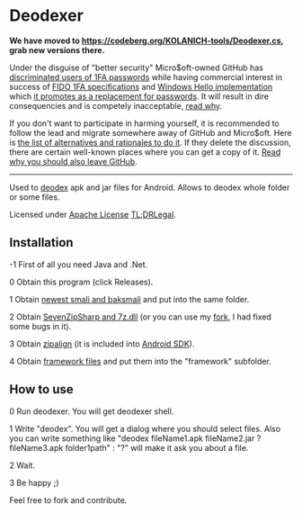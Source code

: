 Deodexer
========
**We have moved to https://codeberg.org/KOLANICH-tools/Deodexer.cs, grab new versions there.**

Under the disguise of "better security" Micro$oft-owned GitHub has [discriminated users of 1FA passwords](https://github.blog/2023-03-09-raising-the-bar-for-software-security-github-2fa-begins-march-13/) while having commercial interest in success of [FIDO 1FA specifications](https://fidoalliance.org/specifications/download/) and [Windows Hello implementation](https://support.microsoft.com/en-us/windows/passkeys-in-windows-301c8944-5ea2-452b-9886-97e4d2ef4422) which [it promotes as a replacement for passwords](https://github.blog/2023-07-12-introducing-passwordless-authentication-on-github-com/). It will result in dire consequencies and is competely inacceptable, [read why](https://codeberg.org/KOLANICH/Fuck-GuanTEEnomo).

If you don't want to participate in harming yourself, it is recommended to follow the lead and migrate somewhere away of GitHub and Micro$oft. Here is [the list of alternatives and rationales to do it](https://github.com/orgs/community/discussions/49869). If they delete the discussion, there are certain well-known places where you can get a copy of it. [Read why you should also leave GitHub](https://codeberg.org/KOLANICH/Fuck-GuanTEEnomo).

---

Used to [deodex](http://forum.xda-developers.com/showthread.php?t=2200349) apk and jar files for Android. Allows to deodex whole folder or some files.

Licensed under [Apache License](http://www.apache.org/licenses/LICENSE-2.0) [TL;DRLegal](http://tldrlegal.com/license/apache-license-2.0-%28apache-2.0%29). 

Installation
------------
-1 First of all you need Java and .Net.

0 Obtain this program (click Releases).

1 Obtain [newest smali and baksmali](https://code.google.com/p/smali/downloads/list) and put into the same folder.

2 Obtain [SevenZipSharp and 7z.dll](https://sevenzipsharp.codeplex.com/releases/) (or you can use my [fork](https://bitbucket.org/KOLANICH/sevenzipsharp), I had fixed some bugs in it).

3 Obtain [zipalign](https://developer.android.com/tools/help/zipalign.html) (it is included into [Android SDK](https://developer.android.com/sdk/index.html)).

4 Obtain [framework files](https://code.google.com/p/android-apktool/wiki/FrameworkFiles#Pulling_frameworks) and put them into the "framework" subfolder.


How to use
----------
0 Run deodexer. You will get deodexer shell.

1 Write "deodex". You will get a dialog where you should select files.
Also you can write something like "deodex fileName1.apk fileName2.jar ? fileName3.apk folder1path" : "?" will make it ask you about a file.

2 Wait.

3 Be happy ;)

Feel free to fork and contribute.
